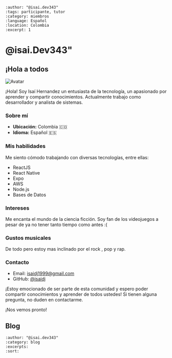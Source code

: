 ```{post} 2023-07-21
:author: "@isai.dev343"
:tags: participante, tutor
:category: miembros
:language: Español
:location: Colombia
:excerpt: 1
```

# @isai.Dev343"

## ¡Hola a todos

![Avatar](https://tecnofacil.s3.amazonaws.com/monta+puercos.jpg)

¡Hola! Soy Isaí Hernandez un entusiasta de la tecnología, un apasionado por aprender y compartir conocimientos. Actualmente trabajo como desarrollador y analista de sistemas.

### Sobre mí

- **Ubicación:** Colombia 🇨🇴
- **Idioma:** Español 🇪🇸

### Mis habilidades

Me siento cómodo trabajando con diversas tecnologías, entre ellas:

- ReactJS
- React Native
- Expo
- AWS
- Node.js
- Bases de Datos

### Intereses

Me encanta  el mundo de la ciencia ficción. Soy fan de los videojuegos a pesar de ya no tener tanto tiempo como antes :(

### Gustos musicales

De todo pero estoy mas inclinado por el rock , pop y rap.

### Contacto

- Email: <isaidj1999@gmail.com>
- GitHub: [@isaidj](https://github.com/isaidj)

¡Estoy emocionado de ser parte de esta comunidad y espero poder compartir conocimientos y aprender de todos ustedes! Si tienen alguna pregunta, no duden en contactarme.

¡Nos vemos pronto!

## Blog

```{postlist}
:author: "@isai.dev343"
:category: blog
:excerpts:
:sort:
```

